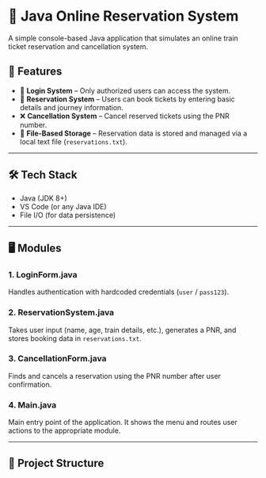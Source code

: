 # 🚆 Java Online Reservation System

A simple console-based Java application that simulates an online train ticket reservation and cancellation system.

## 📌 Features

- 🔐 **Login System** – Only authorized users can access the system.
- 📝 **Reservation System** – Users can book tickets by entering basic details and journey information.
- ❌ **Cancellation System** – Cancel reserved tickets using the PNR number.
- 📁 **File-Based Storage** – Reservation data is stored and managed via a local text file (`reservations.txt`).

---

## 🛠️ Tech Stack

- Java (JDK 8+)
- VS Code (or any Java IDE)
- File I/O (for data persistence)

---

## 🖥️ Modules

### 1. LoginForm.java
Handles authentication with hardcoded credentials (`user` / `pass123`).

### 2. ReservationSystem.java
Takes user input (name, age, train details, etc.), generates a PNR, and stores booking data in `reservations.txt`.

### 3. CancellationForm.java
Finds and cancels a reservation using the PNR number after user confirmation.

### 4. Main.java
Main entry point of the application. It shows the menu and routes user actions to the appropriate module.

---

## 📂 Project Structure

